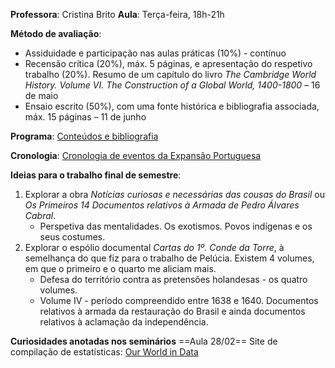 **Professora**: Cristina Brito
**Aula**: Terça-feira, 18h-21h

**Método de avaliação**:
- Assiduidade e participação nas aulas práticas (10%) - contínuo
- Recensão crítica (20%), máx. 5 páginas, e apresentação do respetivo trabalho (20%). Resumo de um capítulo do livro *The Cambridge World History. Volume VI. The Construction of a Global World, 1400-1800* – 16 de maio 
- Ensaio escrito (50%), com uma fonte histórica e bibliografia associada, máx. 15 páginas – 11 de junho

**Programa**: [Conteúdos e bibliografia](file:///C:/Users/maria/Downloads/Syllabus%20Descobrimento%20e%20Globaliza%C3%A7%C3%A3o%202023.pdf)

**Cronologia**: [Cronologia de eventos da Expansão Portuguesa](file:///C:/Users/maria/Downloads/Cronologia%20da%20Hist%C3%B3ria%20da%20Expans%C3%A3o.pdf)

**Ideias para o trabalho final de semestre**:
1. Explorar a obra *Notícias curiosas e necessárias das cousas do Brasil* ou *Os Primeiros 14 Documentos relativos à Armada de Pedro Álvares Cabral*. 
	- Perspetiva das mentalidades. Os exotismos. Povos indígenas e os seus costumes.
2. Explorar o espólio documental *Cartas do 1º. Conde da Torre*, à semelhança do que fiz para o trabalho de Pelúcia. Existem 4 volumes, em que o primeiro e o quarto me aliciam mais.
	- Defesa do território contra as pretensões holandesas - os quatro volumes.
	- Volume IV - período compreendido entre 1638 e 1640. Documentos relativos à armada da restauração do Brasil e ainda documentos relativos à aclamação da independência.

**Curiosidades anotadas nos seminários**
==Aula 28/02==
Site de compilação de estatísticas: [Our World in Data](https://ourworldindata.org/)
